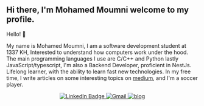 ## Hi there, I'm Mohamed Moumni welcome to my profile.

Hello! 👋

My name is Mohamed Moumni, I am a software development student at 1337 KH, Interested to understand how computers work under the hood.
<br>The main programming languages I use are C/C++ and Python lastly JavaScript/typescript, I'm also a Backend Developer, proficient in NestJs.
<br>Lifelong learner, with the ability to learn fast new technologies.
In my free time, I write articles on some interesting topics on [medium](https://medium.com/@Rigor_08), and I'm a soccer player.
<div id="badges" align="center">
  <a href="https://www.linkedin.com/in/mmoumni">
    <img src="https://img.shields.io/badge/LinkedIn-blue?style=for-the-badge&logo=linkedin&logoColor=white" alt="LinkedIn Badge"/>
  </a>
  <a href="https://mail.google.com/mail/u/mmoumniwork@gmail.com">
    <img src="https://img.shields.io/badge/Gmail-red?style=for-the-badge&logo=gmail&logoColor=white" alt="Gmail"/>
  </a>
<!--   <a href="https://twitter.com/moumni08">
    <img src="https://img.shields.io/badge/Twitter-1DA1F2?style=for-the-badge&logo=twitter&logoColor=white" alt="Twitter"/>
  </a> -->
  <a href="https://mmoumni.me">
    <img src="https://img.shields.io/badge/website-000000?style=for-the-badge&logo=About.me&logoColor=white" alt="blog">
  </a>
